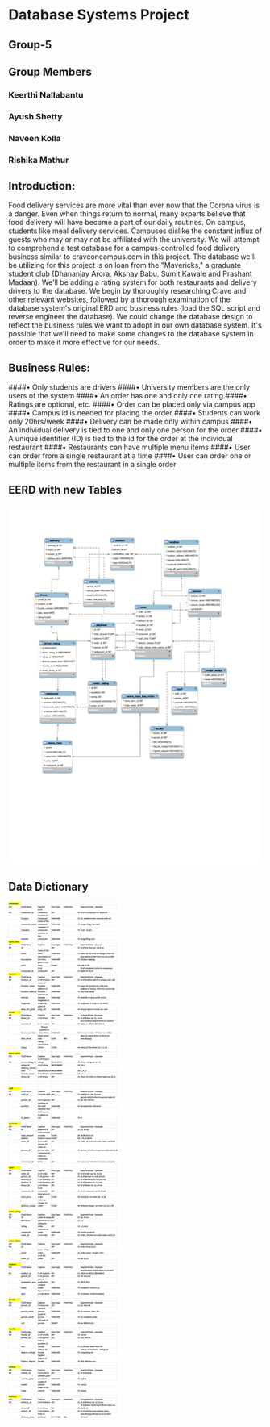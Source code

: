 # Database Systems Project 
## Group-5
## Group Members

### Keerthi Nallabantu
### Ayush Shetty
### Naveen Kolla
### Rishika Mathur

## Introduction:

Food delivery services are more vital than ever now that the Corona virus is a danger. Even when things return to normal, many experts believe that food delivery will have become a part of our daily routines. On campus, students like meal delivery services. Campuses dislike the constant influx of guests who may or may not be affiliated with the university. We will attempt to comprehend a test database for a campus-controlled food delivery business similar to craveoncampus.com in this project. The database we'll be utilizing for this project is on loan from the "Mavericks," a graduate student club (Dhananjay Arora, Akshay Babu, Sumit Kawale and Prashant Madaan). We'll be adding a rating system for both restaurants and delivery drivers to the database. We begin by thoroughly researching Crave and other relevant websites, followed by a thorough examination of the database system's original ERD and business rules (load the SQL script and reverse engineer the database). We could change the database design to reflect the business rules we want to adopt in our own database system. It's possible that we'll need to make some changes to the database system in order to make it more effective for our needs.


## Business Rules:
####•	Only students are drivers
####•	University members are the only users of the system
####•	An order has one and only one rating
####•	Ratings are optional, etc.
####•	Order can be placed only via campus app
####•	Campus id is needed for placing the order
####•	Students can work only 20hrs/week
####•	Delivery can be made only within campus
####•	An individual delivery is tied to one and only one person for the order
####•	 A unique identifier (ID) is tied to the id for the order at the individual   restaurant
####•	 Restaurants can have multiple menu items
####•	 User can order from a single restaurant at a time
####•	 User can order one or multiple items from the restaurant in a single order

## EERD with new Tables
![alt text](https://github.com/Naveenkolla1/DBS-2021/blob/main/diagrams/EERD%20final.png)
 
## Data Dictionary

![alt text](https://github.com/Naveenkolla1/DBS-2021/blob/main/diagrams/Datadic.png)
 






